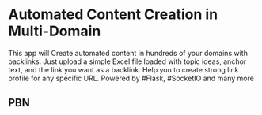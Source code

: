 # Automated Content Creation in Multi-Domain
This app will Create automated content in hundreds of your domains with backlinks. Just upload a simple Excel file loaded with topic ideas, anchor text, and the link you want as a backlink. Help you to create strong link profile for any specific URL. Powered by #Flask, #SocketIO and many more
## PBN
